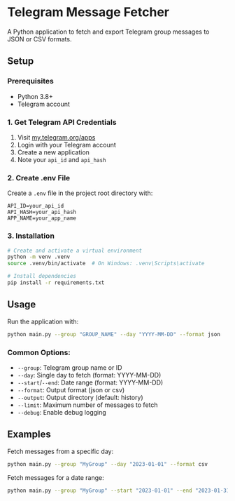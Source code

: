 # Telegram Message Fetcher

A Python application to fetch and export Telegram group messages to JSON or CSV formats.

## Setup

### Prerequisites
- Python 3.8+
- Telegram account

### 1. Get Telegram API Credentials

1. Visit [my.telegram.org/apps](https://my.telegram.org/apps)
2. Login with your Telegram account
3. Create a new application
4. Note your `api_id` and `api_hash`

### 2. Create .env File

Create a `.env` file in the project root directory with:

```
API_ID=your_api_id
API_HASH=your_api_hash
APP_NAME=your_app_name
```

### 3. Installation

```bash
# Create and activate a virtual environment
python -m venv .venv
source .venv/bin/activate  # On Windows: .venv\Scripts\activate

# Install dependencies
pip install -r requirements.txt
```

## Usage

Run the application with:

```bash
python main.py --group "GROUP_NAME" --day "YYYY-MM-DD" --format json
```

### Common Options:

- `--group`: Telegram group name or ID
- `--day`: Single day to fetch (format: YYYY-MM-DD)
- `--start`/`--end`: Date range (format: YYYY-MM-DD)
- `--format`: Output format (json or csv)
- `--output`: Output directory (default: history)
- `--limit`: Maximum number of messages to fetch
- `--debug`: Enable debug logging

## Examples

Fetch messages from a specific day:
```bash
python main.py --group "MyGroup" --day "2023-01-01" --format csv
```

Fetch messages for a date range:
```bash
python main.py --group "MyGroup" --start "2023-01-01" --end "2023-01-31" --format json
```
